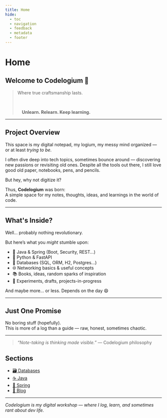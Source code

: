 ```yaml
---
title: Home
hide:
  - toc
  - navigation
  - feedback
  - metadata
  - footer
---
```


# Home

## Welcome to **Codelogium** 🧠

<blockquote>
  <p>Where true craftsmanship lasts.</p><br>
  <p>&emsp;<strong>Unlearn. Relearn. Keep learning.</strong></p>
</blockquote>

---

## Project Overview

This space is my digital notepad, my logium, my messy mind organized — or at least *trying to be*.

I often dive deep into tech topics, sometimes bounce around — discovering new passions or revisiting old ones. Despite all the tools out there, I still love good old paper, notebooks, pens, and pencils.

But hey, why not digitize it?

Thus, **Codelogium** was born:  
A simple space for my notes, thoughts, ideas, and learnings in the world of code.

---

## What's Inside?

Well… probably nothing revolutionary.

But here’s what you *might* stumble upon:

- 🚀 Java & Spring (Boot, Security, REST...)
- 🐍 Python & FastAPI
- 🧠 Databases (SQL, ORM, H2, Postgres...)
- 🌐 Networking basics & useful concepts
- 📚 Books, ideas, random sparks of inspiration
- 🧪 Experiments, drafts, projects-in-progress

And maybe more... or less. Depends on the day 😄

---

## Just One Promise

No boring stuff (hopefully).  
This is more of a log than a guide — raw, honest, sometimes chaotic.

---

> _“Note-taking is thinking made visible.”_ — Codelogium philosophy


## Sections

- [🗃️ Databases](databases/index.md)
- [☕ Java](java/index.md)
- [🌱 Spring](spring/index.md)
- [📝 Blog](blog/index.md)

---

_Codelogium is my digital workshop — where I log, learn, and sometimes rant about dev life._

